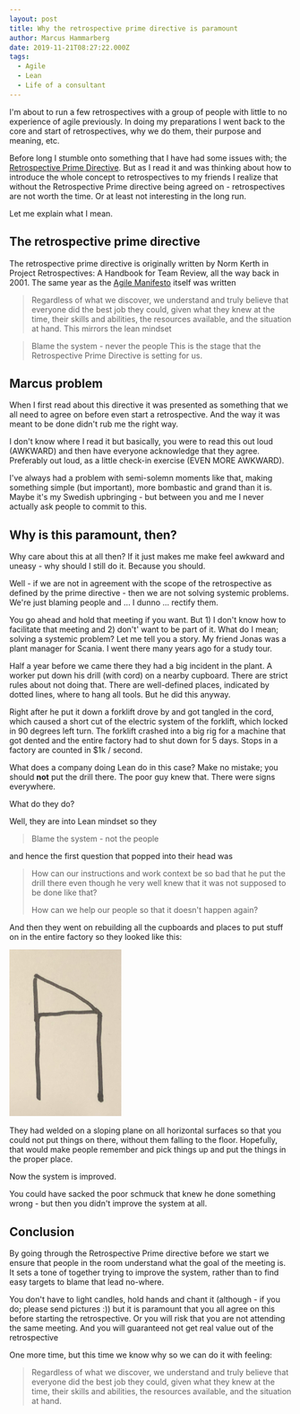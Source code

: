 ```yaml
---
layout: post
title: Why the retrospective prime directive is paramount
author: Marcus Hammarberg
date: 2019-11-21T08:27:22.000Z
tags:
  - Agile
  - Lean
  - Life of a consultant
---
```


I'm about to run a few retrospectives with a group of people with little to no experience of agile previously. In doing my preparations I went back to the core and start of retrospectives, why we do them, their purpose and meaning, etc.

Before long I stumble onto something that I have had some issues with; the [Retrospective Prime Directive](http://retrospectivewiki.org/index.php?title=The_Prime_Directive). But as I read it and was thinking about how to introduce the whole concept to retrospectives to my friends I realize that without the Retrospective Prime directive being agreed on - retrospectives are not worth the time. Or at least not interesting in the long run.

Let me explain what I mean.

<!-- excerpt-end -->

## The retrospective prime directive

The retrospective prime directive is originally written by Norm Kerth in Project Retrospectives: A Handbook for Team Review, all the way back in 2001. The same year as the [Agile Manifesto](http://agilemanifesto.org/) itself was written

> Regardless of what we discover, we understand and truly believe that everyone did the best job they could, given what they knew at the time, their skills and abilities, the resources available, and the situation at hand.
This mirrors the lean mindset

> Blame the system - never the people
This is the stage that the Retrospective Prime Directive is setting for us.

## Marcus problem

When I first read about this directive it was presented as something that we all need to agree on before even start a retrospective. And the way it was meant to be done didn't rub me the right way.

I don't know where I read it but basically, you were to read this out loud (AWKWARD) and then have everyone acknowledge that they agree. Preferably out loud, as a little check-in exercise (EVEN MORE AWKWARD).

I've always had a problem with semi-solemn moments like that, making something simple (but important), more bombastic and grand than it is. Maybe it's my Swedish upbringing - but between you and me I never actually ask people to commit to this.

## Why is this paramount, then?

Why care about this at all then? If it just makes me make feel awkward and uneasy - why should I still do it. Because you should.

Well - if we are not in agreement with the scope of the retrospective as defined by the prime directive - then we are not solving systemic problems. We're just blaming people and ... I dunno ... rectify them.

You go ahead and hold that meeting if you want. But 1) I don't know how to facilitate that meeting and 2) don't' want to be part of it.
What do I mean; solving a systemic problem? Let me tell you a story. My friend Jonas was a plant manager for Scania. I went there many years ago for a study tour.

Half a year before we came there they had a big incident in the plant. A worker put down his drill (with cord) on a nearby cupboard. There are strict rules about not doing that. There are well-defined places, indicated by dotted lines, where to hang all tools. But he did this anyway.

Right after he put it down a forklift drove by and got tangled in the cord, which caused a short cut of the electric system of the forklift, which locked in 90 degrees left turn. The forklift crashed into a big rig for a machine that got dented and the entire factory had to shut down for 5 days. Stops in a factory are counted in $1k / second.

What does a company doing Lean do in this case? Make no mistake; you should **not** put the drill there. The poor guy knew that. There were signs everywhere.

What do they do?

Well, they are into Lean mindset so they

> Blame the system - not the people

and hence the first question that popped into their head was

> How can our instructions and work context be so bad that he put the drill there even though he very well knew that it was not supposed to be done like that?
>
> How can we help our people so that it doesn't happen again?

And then they went on rebuilding all the cupboards and places to put stuff on in the entire factory so they looked like this:

<img src="/img/scania-cupboard.JPG" width="200px" />

They had welded on a sloping plane on all horizontal surfaces so that you could not put things on there, without them falling to the floor. Hopefully, that would make people remember and pick things up and put the things in the proper place.

Now the system is improved.

You could have sacked the poor schmuck that knew he done something wrong - but then you didn't improve the system at all.

## Conclusion

By going through the Retrospective Prime directive before we start we ensure that people in the room understand what the goal of the meeting is. It sets a tone of together trying to improve the system, rather than to find easy targets to blame that lead no-where.

You don't have to light candles, hold hands and chant it (although - if you do; please send pictures :)) but it is paramount that you all agree on this before starting the retrospective. Or you will risk that you are not attending the same meeting. And you will guaranteed not get real value out of the retrospective

One more time, but this time we know why so we can do it with feeling:

> Regardless of what we discover, we understand and truly believe that everyone did the best job they could, given what they knew at the time, their skills and abilities, the resources available, and the situation at hand.